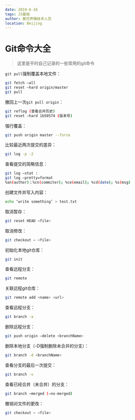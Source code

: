 ```yaml
---
date: 2019-6-16
tags: JS基础
author: 葵花养殖技术人员
location: Beijing
---
```


# Git命令大全
> 这里是平时自己记录的一些常用的git命令

`git pull`强制覆盖本地文件：
```bash
git fetch —all
git reset —hard origin/master
git pull
```

撤回上一次`git pull origin`：
```bash
git reflog (查看合并历史)
git reset —hard 1b50574 (版本号)
```

强行覆盖：
```bash
git push origin master --force
```

比较最近两次提交的差异：
```bash
git log -p -2 
```

查看提交的简略信息：
```bash
git log —stat :
git log —pretty=format
%an(author)；%cn(commiter); %ce(email); %cd(date); %s(msg)
```

创建文件并写入内容：
```bash
echo ‘write something’ > test.txt
```

取消暂存：
```bash
git reset HEAD <file>
```

取消修改：
```bash
git checkout — <file>
```

初始化本地git仓库：
```bash
git init 
```

查看远程分支：
```bash
git remote 
```

关联远程git仓库：
```bash
git remote add <name> <url>
```

查看远程分支：
```bash
git branch -a 
```

删除远程分支：
```bash
git push origin —delete <branchName>
```

删除本地分支（-D强制删除未合并的分支）：
```bash
git branch -d <branchName>
```

查看分支的最后一次提交：
```bash
git branch -v
```

查看已经合并（未合并）的分支：
```bash
git branch —merged (—no-merged)
```

撤销对文件的更改：
```bash
git checkout — <file>
```